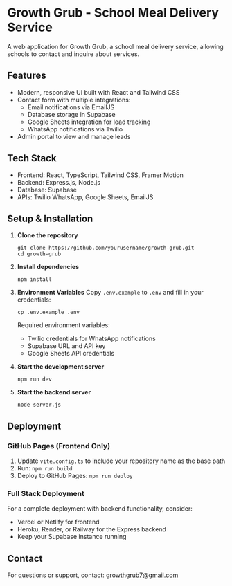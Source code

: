 # Growth Grub - School Meal Delivery Service

A web application for Growth Grub, a school meal delivery service, allowing schools to contact and inquire about services.

## Features

- Modern, responsive UI built with React and Tailwind CSS
- Contact form with multiple integrations:
  - Email notifications via EmailJS
  - Database storage in Supabase
  - Google Sheets integration for lead tracking
  - WhatsApp notifications via Twilio
- Admin portal to view and manage leads

## Tech Stack

- Frontend: React, TypeScript, Tailwind CSS, Framer Motion
- Backend: Express.js, Node.js
- Database: Supabase
- APIs: Twilio WhatsApp, Google Sheets, EmailJS

## Setup & Installation

1. **Clone the repository**
   ```
   git clone https://github.com/yourusername/growth-grub.git
   cd growth-grub
   ```

2. **Install dependencies**
   ```
   npm install
   ```

3. **Environment Variables**
   Copy `.env.example` to `.env` and fill in your credentials:
   ```
   cp .env.example .env
   ```
   
   Required environment variables:
   - Twilio credentials for WhatsApp notifications
   - Supabase URL and API key
   - Google Sheets API credentials

4. **Start the development server**
   ```
   npm run dev
   ```

5. **Start the backend server**
   ```
   node server.js
   ```

## Deployment

### GitHub Pages (Frontend Only)

1. Update `vite.config.ts` to include your repository name as the base path
2. Run: `npm run build`
3. Deploy to GitHub Pages: `npm run deploy`

### Full Stack Deployment

For a complete deployment with backend functionality, consider:
- Vercel or Netlify for frontend
- Heroku, Render, or Railway for the Express backend
- Keep your Supabase instance running

## Contact

For questions or support, contact: growthgrub7@gmail.com 